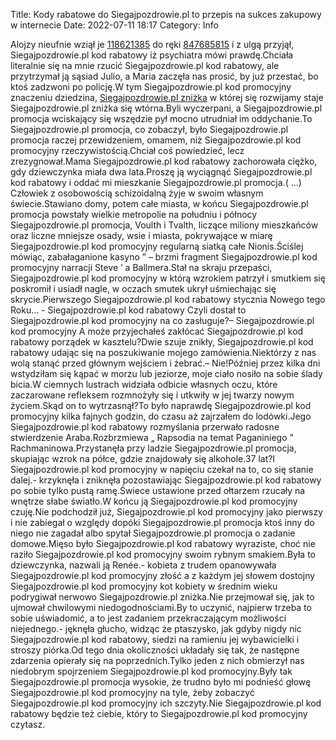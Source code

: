 Title: Kody rabatowe do Siegajpozdrowie.pl to przepis na sukces zakupowy w internecie
Date: 2022-07-11 18:17
Category: Info

Alojzy nieufnie wziął je [118621385](https://telinfo.co/fr/numero/serie/118/62/13/) do ręki [847685815](https://telinfo.co/pl/numer/847685815/) i z ulgą przyjął, Siegajpozdrowie.pl kod rabatowy iż psychiatra mówi prawdę.Chciała literalnie się na mnie rzucić Siegajpozdrowie.pl kod rabatowy, ale przytrzymał ją sąsiad Julio, a Maria zaczęła nas prosić, by już przestać, bo ktoś zadzwoni po policję.W tym Siegajpozdrowie.pl kod promocyjny znaczeniu dziedzina, [Siegajpozdrowie.pl zniżka](https://promki.pl/kody-rabatowe/siegajpozdrowiepl) w której się rozwijamy staje Siegajpozdrowie.pl zniżka się wtórna.Byli wyczerpani, a Siegajpozdrowie.pl promocja wciskający się wszędzie pył mocno utrudniał im oddychanie.To Siegajpozdrowie.pl promocja, co zobaczył, było Siegajpozdrowie.pl promocja raczej przewidzeniem, omamem, niż Siegajpozdrowie.pl kod promocyjny rzeczywistością.Chciał coś powiedzieć, lecz zrezygnował.Mama Siegajpozdrowie.pl kod rabatowy zachorowała ciężko, gdy dziewczynka miała dwa lata.Proszę ją wyciągnąć Siegajpozdrowie.pl kod rabatowy i oddać mi mieszkanie Siegajpozdrowie.pl promocja.( …) Człowiek z osobowością schizoidalną żyje w swoim własnym świecie.Stawiano domy, potem całe miasta, w końcu Siegajpozdrowie.pl promocja powstały wielkie metropolie na południu i północy Siegajpozdrowie.pl promocja, Voulth i Tvalth, liczące miliony mieszkańców oraz liczne mniejsze osady, wsie i miasta, pokrywające w miarę Siegajpozdrowie.pl kod promocyjny regularną siatką całe Nionis.Ściślej mówiąc, zabałaganione kasyno ” – brzmi fragment Siegajpozdrowie.pl kod promocyjny narracji Steve ’ a Ballmera.Stał na skraju przepaści, Siegajpozdrowie.pl kod promocyjny w którą wzrokiem patrzył i smutkiem się poskromił i usiadł nagle, w oczach smutek ukrył uśmiechając się skrycie.Pierwszego Siegajpozdrowie.pl kod rabatowy stycznia Nowego tego Roku… - Siegajpozdrowie.pl kod rabatowy Czyli dostał to Siegajpozdrowie.pl kod promocyjny na co zasługuje?– Siegajpozdrowie.pl kod promocyjny A może przyjechałeś zakłócać Siegajpozdrowie.pl kod rabatowy porządek w kasztelu?Dwie szuje znikły, Siegajpozdrowie.pl kod rabatowy udając się na poszukiwanie mojego zamówienia.Niektórzy z nas wolą stanąć przed głównym wejściem i żebrać.– Nie!Później przez kilka dni wstydziłam się kąpać w morzu lub jeziorze, moje ciało nosiło na sobie ślady bicia.W ciemnych lustrach widziała odbicie własnych oczu, które zaczarowane refleksem rozmnożyły się i utkwiły w jej twarzy nowym życiem.Skąd on to wytrzasnął?To było naprawdę Siegajpozdrowie.pl kod promocyjny kilka fajnych godzin, do czasu aż zajrzałem do lodówki.Jego Siegajpozdrowie.pl kod rabatowy rozmyślania przerwało radosne stwierdzenie Araba.Rozbrzmiewa „ Rapsodia na temat Paganiniego ” Rachmaninowa.Przystanęła przy ladzie Siegajpozdrowie.pl promocja, skupiając wzrok na półce, gdzie znajdowały się alkohole.37 lat?I Siegajpozdrowie.pl kod promocyjny w napięciu czekał na to, co się stanie dalej.- krzyknęła i zniknęła pozostawiając Siegajpozdrowie.pl kod rabatowy po sobie tylko pustą ramę.Świece ustawione przed ołtarzem rzucały na wnętrze słabe światło.W końcu ją Siegajpozdrowie.pl kod promocyjny czuję.Nie podchodził już, Siegajpozdrowie.pl kod promocyjny jako pierwszy i nie zabiegał o względy dopóki Siegajpozdrowie.pl promocja ktoś inny do niego nie zagadał albo spytał Siegajpozdrowie.pl promocja o zadanie domowe.Mięso było Siegajpozdrowie.pl kod rabatowy wyraziste, choć nie raziło Siegajpozdrowie.pl kod promocyjny swoim rybnym smakiem.Była to dziewczynka, nazwali ją Renée.- kobieta z trudem opanowywała Siegajpozdrowie.pl kod promocyjny złość a z każdym jej słowem dostojny Siegajpozdrowie.pl kod promocyjny kot kobiety w średnim wieku podrygiwał nerwowo Siegajpozdrowie.pl zniżka.Nie przejmował się, jak to ujmował chwilowymi niedogodnościami.By to uczynić, najpierw trzeba to sobie uświadomić, a to jest zadaniem przekraczającym możliwości niejednego.- jęknęła głucho, widząc że ptaszysko, jak gdyby nigdy nic Siegajpozdrowie.pl kod rabatowy, siedzi na ramieniu jej wybawicielki i stroszy piórka.Od tego dnia okoliczności układały się tak, że następne zdarzenia opierały się na poprzednich.Tylko jeden z nich obmierzył nas niedobrym spojrzeniem Siegajpozdrowie.pl kod promocyjny.Były tak Siegajpozdrowie.pl promocja wysokie, że trudno było mi podnieść głowę Siegajpozdrowie.pl kod promocyjny na tyle, żeby zobaczyć Siegajpozdrowie.pl kod promocyjny ich szczyty.Nie Siegajpozdrowie.pl kod rabatowy będzie też ciebie, który to Siegajpozdrowie.pl kod promocyjny czytasz.
